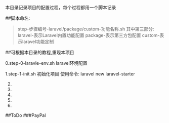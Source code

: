 本目录记录项目的配置过程，每个过程都用一个脚本记录

##脚本命名:
> step-步骤编号-laravel/package/custom-功能名称.sh
> 其中第三部分:
>       laravel-表示Laravel内置功能配置
>       package-表示第三方包配置
>       custom-表示laravel功能定制



##可根据本目录的教程,重现本项目

0.step-0-laravle-env.sh  laravel环境配置

1.step-1-init.sh   初始化项目
 使用命令: laravel new laravel-starter

2.

3.

4.

5.

6.

##ToDo
###PayPal

